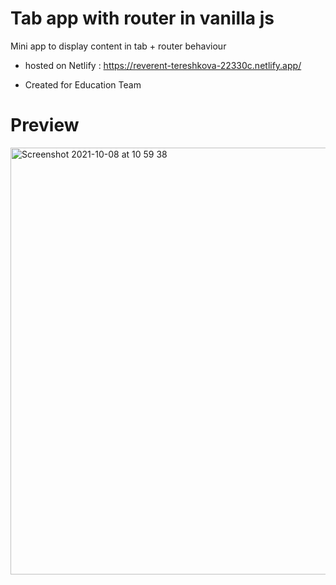 # Tab app with router in vanilla js
Mini app to display content in tab + router behaviour

- hosted on Netlify :
https://reverent-tereshkova-22330c.netlify.app/

- Created for Education Team

# Preview 

<img width="683" alt="Screenshot 2021-10-08 at 10 59 38" src="https://user-images.githubusercontent.com/60131956/136528785-988109a5-b208-44e4-b6da-f954f51f6103.png">

